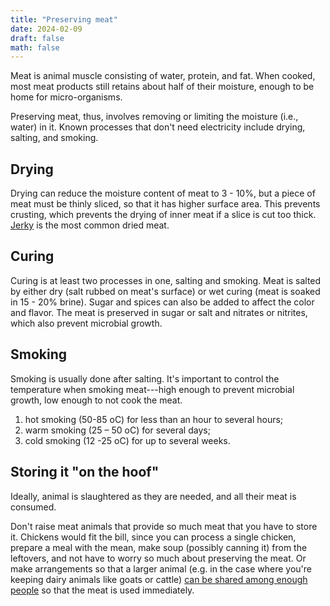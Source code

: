 ```yaml
---
title: "Preserving meat"
date: 2024-02-09
draft: false
math: false
---
```

Meat is animal muscle consisting of water, protein, and fat.
When cooked, most meat products still retains about half of their
moisture, enough to be home for micro-organisms.

Preserving meat, thus, involves removing or limiting the moisture (i.e.,
water) in it. Known processes that don't need electricity include
drying, salting, and smoking.

## Drying

Drying can reduce the moisture content of meat to 3 - 10%, but a piece
of meat must be thinly sliced, so that it has higher surface area. This
prevents crusting, which prevents the drying of inner meat if a slice is
cut too thick. [Jerky](/beef-jerky) is the most common dried meat.

## Curing

Curing is at least two processes in one, salting and smoking. Meat is
salted by either dry (salt rubbed on meat's surface) or wet curing (meat is soaked in 15 - 20% brine). Sugar and spices can also be added to affect
the color and flavor. The meat is preserved in sugar or salt and
nitrates or nitrites, which also prevent microbial growth.

## Smoking

Smoking is usually done after salting. It's important to control the
temperature when smoking meat---high enough to prevent microbial growth,
low enough to not cook the meat.


1. hot smoking (50-85 oC) for less than an hour to several hours;
2. warm smoking (25 – 50 oC) for several days;
3. cold smoking (12 -25 oC) for up to several weeks.

## Storing it "on the hoof"

Ideally, animal is slaughtered as they are needed, and all their meat is
consumed.

Don't raise meat animals that provide so much meat that you have to
store it. Chickens would fit the bill, since you can process a single
chicken, prepare a meal with the mean, make soup (possibly canning it)
from the leftovers, and not have to worry so much about preserving the
meat. Or make arrangements so that a larger animal (e.g. in the case
where you're keeping dairy animals like goats or cattle)
[can be shared among enough people](/mutual-aid) so that the meat is used immediately.
